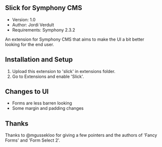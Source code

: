 Slick for Symphony CMS
------------------------------

- Version: 1.0
- Author: Jordi Verdult
- Requirements: Symphony 2.3.2

An extension for Symphony CMS that aims to make the UI a bit better looking for the end user.

Installation and Setup
----------------------

1. Upload this extension to 'slick' in extensions folder.
2. Go to Extensions and enable 'Slick'.

Changes to UI
-----

- Forms are less barren looking
- Some margin and padding changes

Thanks
------

Thanks to @mgussekloo for giving a few pointers and the authors of 'Fancy Forms' and 'Form Select 2'.